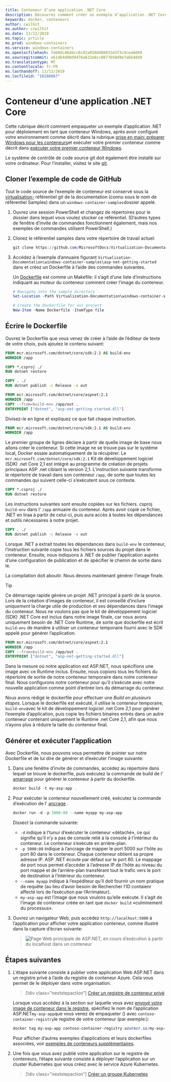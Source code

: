```yaml
---
title: Conteneur d’une application .NET Core
description: Découvrez comment créer un exemple d’application .NET Core avec des conteneurs
keywords: docker, conteneurs
author: cwilhit
ms.author: crwilhit
ms.date: 11/12/2019
ms.topic: article
ms.prod: windows-containers
ms.service: windows-containers
ms.openlocfilehash: fab0dc46ddcc8c82a010d408032e5f3c4cea8d69
ms.sourcegitcommit: e61db4d98d9476a622e6cc8877650d9e7a6b4dd9
ms.translationtype: MT
ms.contentlocale: fr-FR
ms.lasthandoff: 11/13/2019
ms.locfileid: "10288067"
---
```

# <a name="containerize-a-net-core-app"></a>Conteneur d’une application .NET Core

Cette rubrique décrit comment empaqueter un exemple d’application .NET pour déploiement en tant que conteneur Windows, après avoir configuré votre environnement comme décrit dans la rubrique [prise en main: préparer Windows pour les conteneurs](set-up-environment.md)et exécuter votre premier conteneur comme décrit dans [exécuter votre premier conteneur Windows](run-your-first-container.md).

Le système de contrôle de code source git doit également être installé sur votre ordinateur. Pour l’installer, visitez le site [git](https://git-scm.com/download).

## <a name="clone-the-sample-code-from-github"></a>Cloner l’exemple de code de GitHub

Tout le code source de l’exemple de conteneur est conservé sous la [virtualisation-](https://github.com/MicrosoftDocs/Virtualization-Documentation) référentiel git de la documentation (connu sous le nom de référentiel Samples) dans un `windows-container-samples`dossier appelé.

1. Ouvrez une session PowerShell et changez de répertoires pour le dossier dans lequel vous voulez stocker ce référentiel. (D’autres types de fenêtre d’invite de commandes fonctionnent également, mais nos exemples de commandes utilisent PowerShell.)
2. Clonez le référentiel samples dans votre répertoire de travail actuel:

   ```PowerShell
   git clone https://github.com/MicrosoftDocs/Virtualization-Documentation.git
   ```

3. Accédez à l’exemple d’annuaire figurant `Virtualization-Documentation\windows-container-samples\asp-net-getting-started` dans et créez un Dockerfile à l’aide des commandes suivantes.

   Un [Dockerfile](https://docs.docker.com/engine/reference/builder/) est comme un Makefile: il s’agit d’une liste d’instructions indiquant au moteur du conteneur comment créer l’image du conteneur.

   ```Powershell
   # Navigate into the sample directory
   Set-Location -Path Virtualization-Documentation\windows-container-samples\asp-net-getting-started

   # Create the Dockerfile for our project
   New-Item -Name Dockerfile -ItemType file
   ```

## <a name="write-the-dockerfile"></a>Écrire le Dockerfile

Ouvrez le Dockerfile que vous venez de créer à l’aide de l’éditeur de texte de votre choix, puis ajoutez le contenu suivant:

```Dockerfile
FROM mcr.microsoft.com/dotnet/core/sdk:2.1 AS build-env
WORKDIR /app

COPY *.csproj ./
RUN dotnet restore

COPY . ./
RUN dotnet publish -c Release -o out

FROM mcr.microsoft.com/dotnet/core/aspnet:2.1
WORKDIR /app
COPY --from=build-env /app/out .
ENTRYPOINT ["dotnet", "asp-net-getting-started.dll"]
```

Divisez-le en ligne et expliquez ce que fait chaque instruction.

```Dockerfile
FROM mcr.microsoft.com/dotnet/core/sdk:2.1 AS build-env
WORKDIR /app
```

Le premier groupe de lignes déclare à partir de quelle image de base nous allons créer le conteneur. Si cette image ne se trouve pas sur le système local, Docker essaie automatiquement de la récupérer. Le `mcr.microsoft.com/dotnet/core/sdk:2.1` Kit de développement logiciel (SDK) .net Core 2,1 est intégré au programme de création de projets principaux ASP .net ciblant la version 2,1. L’instruction suivante transforme le répertoire de travail dans son conteneur `/app`, de sorte que toutes les commandes qui suivent celle-ci s’exécutent sous ce contexte.

```Dockerfile
COPY *.csproj ./
RUN dotnet restore
```

Les instructions suivantes sont ensuite copiées sur les fichiers. csproj `build-env` dans l' `/app` annuaire du conteneur. Après avoir copié ce fichier, .NET en liraa à partir de celui-ci, puis aura accès à toutes les dépendances et outils nécessaires à notre projet.

```Dockerfile
COPY . ./
RUN dotnet publish -c Release -o out
```

Lorsque .NET a extrait toutes les dépendances dans `build-env` le conteneur, l’instruction suivante copie tous les fichiers sources du projet dans le conteneur. Ensuite, nous indiquons à .NET de publier l’application auprès d’une configuration de publication et de spécifier le chemin de sortie dans le.

La compilation doit aboutir. Nous devons maintenant générer l’image finale. 

> [!TIP]
> Ce démarrage rapide génère un projet .NET principal à partir de la source. Lors de la création d’images de conteneur, il est conseillé d’inclure _uniquement_ la charge utile de production et ses dépendances dans l’image du conteneur. Nous ne voulons pas que le kit de développement logiciel (SDK) .NET Core est inclus dans notre image finale, car nous avons uniquement besoin de .NET Core Runtime, de sorte que dockerfile est écrit `build-env` de manière à utiliser un conteneur temporaire fourni avec le SDK appelé pour générer l’application.

```Dockerfile
FROM mcr.microsoft.com/dotnet/core/aspnet:2.1
WORKDIR /app
COPY --from=build-env /app/out .
ENTRYPOINT ["dotnet", "asp-net-getting-started.dll"]
```

Dans la mesure où notre application est ASP.NET, nous spécifions une image avec ce Runtime inclus. Ensuite, nous copions tous les fichiers du répertoire de sortie de notre conteneur temporaire dans notre conteneur final. Nous configurons notre conteneur pour qu’il s’exécute avec notre nouvelle application comme point d’entrée lors du démarrage du conteneur.

Nous avons rédigé le dockerfile pour effectuer une _Build en plusieurs étapes_. Lorsque le dockerfile est exécuté, il utilise le conteneur temporaire, `build-env`avec le kit de développement logiciel .net Core 2,1 pour générer l’exemple d’application, puis copie les fichiers binaires entrés dans un autre conteneur contenant uniquement le Runtime .net Core 2,1, afin que nous n’ayons plus à réduire la taille du conteneur final.

## <a name="build-and-run-the-app"></a>Générer et exécuter l’application

Avec Dockerfile, nous pouvons vous permettre de pointer sur notre Dockerfile et de lui dire de générer et d’exécuter l’image suivante:

1. Dans une fenêtre d’invite de commandes, accédez au répertoire dans lequel se trouve le dockerfile, puis exécutez la commande de build de l' [amarrage](https://docs.docker.com/engine/reference/commandline/build/) pour générer le conteneur à partir du dockerfile.

   ```Powershell
   docker build -t my-asp-app .
   ```

2. Pour exécuter le conteneur nouvellement créé, exécutez la commande d’exécution de l' [ancrage](https://docs.docker.com/engine/reference/commandline/run/) .

   ```Powershell
   docker run -d -p 5000:80 --name myapp my-asp-app
   ```

   Dissect la commande suivante:

   * `-d` indique à l’tunur d’exécuter le conteneur «détaché», ce qui signifie qu’il n’y a pas de console relié à la console à l’intérieur du conteneur. Le conteneur s’exécute en arrière-plan. 
   * `-p 5000:80` indique à l’ancrage de mapper le port 5000 sur l’hôte au port 80 dans le conteneur. Chaque conteneur obtient sa propre adresse IP. ASP .NET écoute par défaut sur le port 80. Le mappage de port nous permet d’accéder à l’adresse IP de l’hôte au niveau du port mappé et de l’arrière-plan transférant tout le trafic vers le port de destination à l’intérieur du conteneur.
   * `--name myapp` indique à l’expéditeur qu’il doit fournir un nom pratique de requête (au lieu d’avoir besoin de Rechercher l’ID contaienr affecté lors de l’exécution par l’Arrimateur).
   * `my-asp-app` est l’image que nous voulons qu’elle exécute. Il s’agit de l’image de conteneur créée en tant que `docker build` «culminement du processus».

3. Ouvrez un navigateur Web, puis accédez `http://localhost:5000` à l’application pour afficher votre application conteneur, comme illustré dans la capture d’écran suivante:

   >![Page Web principale de ASP.NET, en cours d’exécution à partir du localhost dans un conteneur](media/SampleAppScreenshot.png)

## <a name="next-steps"></a>Étapes suivantes

1. L’étape suivante consiste à publier votre application Web ASP.NET dans un registre privé à l’aide du registre de conteneur Azure. Cela vous permet de le déployer dans votre organisation.

   > [!div class="nextstepaction"]
   > [Créer un registre de conteneur privé](https://docs.microsoft.com/azure/container-registry/container-registry-get-started-powershell)

   Lorsque vous accédez à la section sur laquelle vous avez [envoyé votre image de conteneur dans le registre](https://docs.microsoft.com/azure/container-registry/container-registry-get-started-powershell#push-image-to-registry), spécifiez le nom de l’application ASP.NET`my-asp-app`que vous venez de empaqueter () avec `contoso-container-registry`le registre de votre conteneur (par exemple:):

   ```PowerShell
   docker tag my-asp-app contoso-container-registry.azurecr.io/my-asp-app:v1
   ```

   Pour afficher d’autres exemples d’applications et leurs dockerfiles associées, voir [exemples de conteneurs supplémentaires](../samples.md).

2. Une fois que vous avez publié votre application sur le registre de conteneurs, l’étape suivante consiste à déployer l’application sur un cluster Kubernetes que vous créez avec le service Azure Kubernetes.

   > [!div class="nextstepaction"]
   > [Créer un groupe Kubernetes](https://docs.microsoft.com/azure/aks/windows-container-cli)
